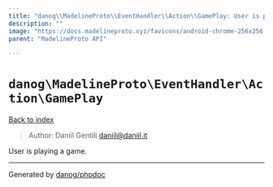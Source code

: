 ```yaml
---
title: "danog\\MadelineProto\\EventHandler\\Action\\GamePlay: User is playing a game."
description: ""
image: "https://docs.madelineproto.xyz/favicons/android-chrome-256x256.png"
parent: "MadelineProto API"

---
```

# `danog\MadelineProto\EventHandler\Action\GamePlay`
[Back to index](../../../../index.html)

> Author: Daniil Gentili <daniil@daniil.it>  
  

User is playing a game.  



---
Generated by [danog/phpdoc](https://phpdoc.daniil.it)
